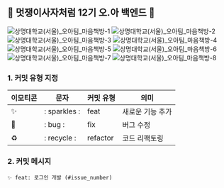 ## 🦁 멋쟁이사자처럼 12기 오.아 백엔드 🦁
![상명대학교(서울)_오아팀_마음책방-1](https://github.com/user-attachments/assets/21760c1e-e917-4305-8f96-fff39e6c835c)
![상명대학교(서울)_오아팀_마음책방-2](https://github.com/user-attachments/assets/9c97daea-5d53-4594-84d4-bf2d1778c53a)
![상명대학교(서울)_오아팀_마음책방-3](https://github.com/user-attachments/assets/23784ef8-0e6c-463a-b131-05661d4ae652)
![상명대학교(서울)_오아팀_마음책방-4](https://github.com/user-attachments/assets/db37366c-a82c-4e1a-b18f-1f4beed34a8f)
![상명대학교(서울)_오아팀_마음책방-5](https://github.com/user-attachments/assets/fadc3ca6-5394-4acd-9b29-cef6d32e0d47)
![상명대학교(서울)_오아팀_마음책방-6](https://github.com/user-attachments/assets/a631650b-143b-4504-a580-8a9ac8703364)
![상명대학교(서울)_오아팀_마음책방-7](https://github.com/user-attachments/assets/b9b92671-e282-4180-8c1e-51737be1bcc9)
![상명대학교(서울)_오아팀_마음책방-8](https://github.com/user-attachments/assets/c0cd689d-3e37-45c6-be99-255caeebd218)


### 1. 커밋 유형 지정
| 이모티콘 | 문자 | 커밋 유형 | 의미 |
| --- | --- | --- | --- |
|  ✨ | : sparkles : | feat | 새로운 기능 추가 |
| 🐛 | : bug : | fix | 버그 수정 |
| ♻️ | : recycle : | refactor | 코드 리팩토링 |


### 2. 커밋 메시지
```
✨ feat: 로그인 개발 (#issue_number)
```
